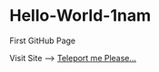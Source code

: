 # Hello-World-1nam
First GitHub Page

Visit Site -->  [Teleport me Please...](https://1nam.github.io/Hello-World-1nam/)

